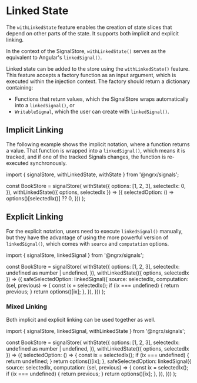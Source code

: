 # Linked State

The `withLinkedState` feature enables the creation of state slices that depend on other parts of the state. It supports both implicit and explicit linking.

In the context of the SignalStore, `withLinkedState()` serves as the equivalent to Angular's `linkedSignal()`.

Linked state can be added to the store using the `withLinkedState()` feature. This feature accepts a factory function as an input argument, which is executed within the injection context. The factory should return a dictionary containing:
- Functions that return values, which the SignalStore wraps automatically into a `linkedSignal()`, or
- `WritableSignal`, which the user can create with `linkedSignal()`.

## Implicit Linking

The following example shows the implicit notation, where a function returns a value. That function is wrapped into a `linkedSignal()`, which means it is tracked, and if one of the tracked Signals changes, the function is re-executed synchronously.

<code-example header="options-store.ts">

import { signalStore, withLinkedState, withState } from '@ngrx/signals';

const BookStore = signalStore(
  withState({
    options: [1, 2, 3],
    selectedIx: 0,
  }),
  withLinkedState(({ options, selectedIx }) => ({
    selectedOption: () => options()[selectedIx()] ?? 0,
  }))
);

</code-example>

## Explicit Linking

For the explicit notation, users need to execute `linkedSignal()` manually, but they have the advantage of using the more powerful version of `linkedSignal()`, which comes with `source` and `computation` options.

<code-example header="options-store.ts">

import { signalStore, linkedSignal } from '@ngrx/signals';

const BookStore = signalStore(
  withState({
    options: [1, 2, 3],
    selectedIx: undefined as number | undefined,
  }),
  withLinkedState(({ options, selectedIx }) => ({
    safeSelectedOption: linkedSignal({
      source: selectedIx,
      computation: (sel, previous) => {
        const ix = selectedIx();
        if (ix === undefined) {
          return previous;
        }
        return options()[ix];
      },
    }),
  }))
);

</code-example>

### Mixed Linking

Both implicit and explicit linking can be used together as well.

<code-example header="book-store.ts">

import { signalStore, linkedSignal, withLinkedState } from '@ngrx/signals';

const BookStore = signalStore(
  withState({
    options: [1, 2, 3],
    selectedIx: undefined as number | undefined,
  }),
  withLinkedState(({ options, selectedIx }) => ({
    selectedOption: () => {
      const ix = selectedIx();
      if (ix === undefined) {
        return undefined;
      }
      return options()[ix];
    },
    safeSelectedOption: linkedSignal({
      source: selectedIx,
      computation: (sel, previous) => {
        const ix = selectedIx();
        if (ix === undefined) {
          return previous;
        }
        return options()[ix];
      },
    }),
  }))
);

</code-example>